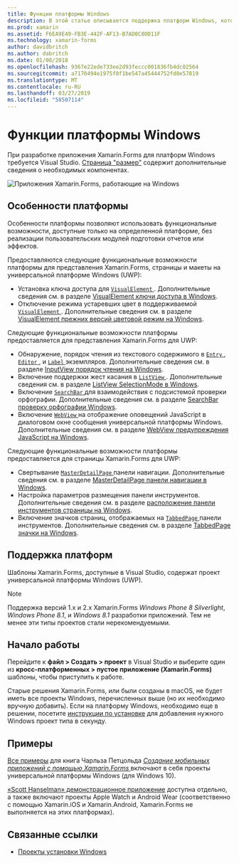 ```yaml
---
title: Функции платформы Windows
description: В этой статье описывается поддержка платформ Windows, которая доступна в Xamarin.Forms.
ms.prod: xamarin
ms.assetid: F6EA9E49-FB3E-442F-AF13-B7AD0C80D11F
ms.technology: xamarin-forms
author: davidbritch
ms.author: dabritch
ms.date: 01/08/2018
ms.openlocfilehash: 9367e22ede733ee2d93feccc001836fb4dc02564
ms.sourcegitcommit: a7170494e1975f0f1be547a45444752fd8e57819
ms.translationtype: MT
ms.contentlocale: ru-RU
ms.lasthandoff: 03/27/2019
ms.locfileid: "58507114"
---
```

# <a name="windows-platform-features"></a>Функции платформы Windows

При разработке приложения Xamarin.Forms для платформ Windows требуется Visual Studio. [Страница "размер"](~/get-started/requirements.md) содержит дополнительные сведения о необходимых компонентах.

![](images/allhanselman.png "Приложения Xamarin.Forms, работающие на Windows")

## <a name="platform-specifics"></a>Особенности платформы

Особенности платформы позволяют использовать функциональные возможности, доступные только на определенной платформе, без реализации пользовательских модулей подготовки отчетов или эффектов.

Предоставляются следующие функциональные возможности платформы для представления Xamarin.Forms, страницы и макеты на универсальной платформе Windows (UWP):

- Установка ключа доступа для [ `VisualElement` ](xref:Xamarin.Forms.VisualElement). Дополнительные сведения см. в разделе [VisualElement ключи доступа в Windows](visualelement-access-keys.md).
- Отключение режима устаревших цвет в поддерживаемой [ `VisualElement` ](xref:Xamarin.Forms.VisualElement). Дополнительные сведения см. в разделе [VisualElement прежних версий цветовой режим на Windows](legacy-color-mode.md).

Следующие функциональные возможности платформы предоставляется для представления Xamarin.Forms для UWP:

- Обнаружение, порядок чтения из текстового содержимого в [ `Entry` ](xref:Xamarin.Forms.Entry), [ `Editor` ](xref:Xamarin.Forms.Editor), и [ `Label` ](xref:Xamarin.Forms.Label) экземпляров. Дополнительные сведения см. в разделе [InputView порядок чтения на Windows](inputview-reading-order.md).
- Включение поддержки жест касания в [ `ListView` ](xref:Xamarin.Forms.ListView). Дополнительные сведения см. в разделе [ListView SelectionMode в Windows](listview-selectionmode.md).
- Включение [ `SearchBar` ](xref:Xamarin.Forms.SearchBar) для взаимодействия с подсистемой проверки орфографии. Дополнительные сведения см. в разделе [SearchBar проверку орфографии Windows](searchbar-spell-check.md).
- Включение [ `WebView` ](xref:Xamarin.Forms.WebView) на отображение оповещений JavaScript в диалоговом окне сообщения универсальной платформы Windows. Дополнительные сведения см. в разделе [WebView предупреждения JavaScript на Windows](webview-javascript-alert.md).

Следующие функциональные возможности платформы предоставляется для страницы Xamarin.Forms для UWP:

- Свертывание [ `MasterDetailPage` ](xref:Xamarin.Forms.MasterDetailPage) панели навигации. Дополнительные сведения см. в разделе [MasterDetailPage панели навигации в Windows](masterdetailpage-navigation-bar.md).
- Настройка параметров размещения панели инструментов. Дополнительные сведения см. в разделе [расположение панели инструментов страницы на Windows](page-toolbar-placement.md).
- Включение значков страниц, отображаемых на [ `TabbedPage` ](xref:Xamarin.Forms.TabbedPage) панели инструментов. Дополнительные сведения см. в разделе [TabbedPage значки на Windows](tabbedpage-icons.md).

## <a name="platform-support"></a>Поддержка платформ

Шаблоны Xamarin.Forms, доступные в Visual Studio, содержат проект универсальной платформы Windows (UWP).

> [!NOTE]
> Поддержка версий 1.x и 2.x Xamarin.Forms _Windows Phone 8 Silverlight_, _Windows Phone 8.1_, и _Windows 8.1_ разработки приложений. Тем не менее эти типы проектов стали нерекомендуемыми.

## <a name="getting-started"></a>Начало работы

Перейдите к **файл > Создать > проект** в Visual Studio и выберите один из **кросс-платформенных > пустое приложение (Xamarin.Forms)** шаблоны, чтобы приступить к работе.

Старые решения Xamarin.Forms, или были созданы в macOS, не будет иметь все проекты Windows, перечисленных выше (но их необходимо вручную добавить). Если на платформу Windows, необходимо еще в решении, посетите [инструкции по установке](installation/index.md) для добавления нужного Windows проект типа в секунду.

## <a name="samples"></a>Примеры

[Все примеры](https://github.com/xamarin/xamarin-forms-book-preview-2) для книга Чарльза Петцольда [ *Создание мобильных приложений с помощью Xamarin.Forms* ](~/xamarin-forms/creating-mobile-apps-xamarin-forms/index.md) включают в себя проекты универсальной платформы Windows (для Windows 10).

[«Scott Hanselman» демонстрационное приложение](https://github.com/jamesmontemagno/Hanselman.Forms) доступна отдельно, а также включают проекты Apple Watch и Android Wear (соответственно с помощью Xamarin.iOS и Xamarin.Android, Xamarin.Forms не выполняется на этих платформах).

## <a name="related-links"></a>Связанные ссылки

- [Проекты установки Windows](~/xamarin-forms/platform/windows/installation/index.md)
